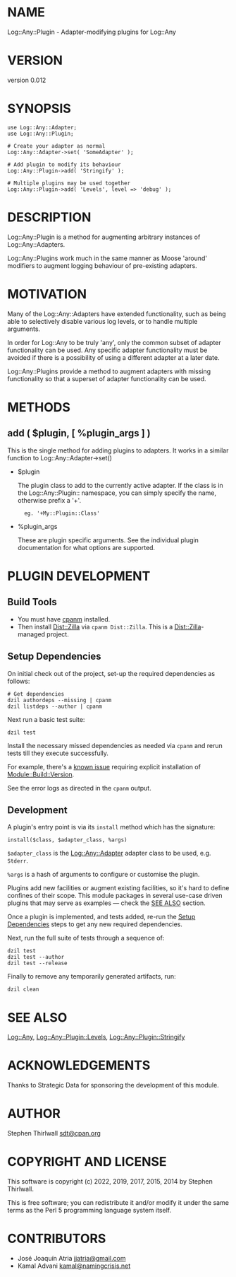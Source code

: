 # NAME

Log::Any::Plugin - Adapter-modifying plugins for Log::Any

# VERSION

version 0.012

# SYNOPSIS

    use Log::Any::Adapter;
    use Log::Any::Plugin;

    # Create your adapter as normal
    Log::Any::Adapter->set( 'SomeAdapter' );

    # Add plugin to modify its behaviour
    Log::Any::Plugin->add( 'Stringify' );

    # Multiple plugins may be used together
    Log::Any::Plugin->add( 'Levels', level => 'debug' );

# DESCRIPTION

Log::Any::Plugin is a method for augmenting arbitrary instances of
Log::Any::Adapters.

Log::Any::Plugins work much in the same manner as Moose 'around' modifiers to
augment logging behaviour of pre-existing adapters.

# MOTIVATION

Many of the Log::Any::Adapters have extended functionality, such as being
able to selectively disable various log levels, or to handle multiple arguments.

In order for Log::Any to be truly 'any', only the common subset of adapter
functionality can be used. Any specific adapter functionality must be avoided
if there is a possibility of using a different adapter at a later date.

Log::Any::Plugins provide a method to augment adapters with missing
functionality so that a superset of adapter functionality can be used.

# METHODS

## add ( $plugin, \[ %plugin\_args \] )

This is the single method for adding plugins to adapters. It works in a
similar function to Log::Any::Adapter->set()

- $plugin

    The plugin class to add to the currently active adapter. If the class is in
    the Log::Any::Plugin:: namespace, you can simply specify the name, otherwise
    prefix a '+'.

        eg. '+My::Plugin::Class'

- %plugin\_args

    These are plugin specific arguments. See the individual plugin documentation for
    what options are supported.

# PLUGIN DEVELOPMENT

## Build Tools

- You must have [cpanm](https://metacpan.org/pod/App::cpanminus) installed.
- Then install [Dist::Zilla](http://dzil.org/) via `cpanm Dist::Zilla`. This is
        a [Dist::Zilla](https://metacpan.org/pod/Dist%3A%3AZilla)-managed project.

## Setup Dependencies

On initial check out of the project, set-up the required dependencies as follows:

    # Get dependencies
    dzil authordeps --missing | cpanm
    dzil listdeps --author | cpanm

Next run a basic test suite:

    dzil test

Install the necessary missed dependencies as needed via `cpanm` and rerun
tests till they execute successfully.

For example, there's a [known issue](https://rt.cpan.org/Public/Bug/Display.html?id=98689)
requiring explicit installation of [Module::Build::Version](https://metacpan.org/pod/Module%3A%3ABuild%3A%3AVersion).

See the error logs as directed in the `cpanm` output.

## Development

A plugin's entry point is via its `install` method which has the signature:

    install($class, $adapter_class, %args)

`$adapter_class` is the [Log::Any::Adapter](https://metacpan.org/pod/Log%3A%3AAny%3A%3AAdapter) adapter class to be used, e.g.
`Stderr`.

`%args` is a hash of arguments to configure or customise the plugin.

Plugins add new facilities or augment existing facilities, so it's hard to
define confines of their scope. This module packages in several use-case
driven plugins that may serve as examples — check the
[SEE ALSO](#see-also) section.

Once a plugin is implemented, and tests added, re-run the [Setup Dependencies](#setup-dependencies)
steps to get any new required dependencies.

Next, run the full suite of tests through a sequence of:

    dzil test
    dzil test --author
    dzil test --release

Finally to remove any temporarily generated artifacts, run:

    dzil clean

# SEE ALSO

[Log::Any](https://metacpan.org/pod/Log%3A%3AAny), [Log::Any::Plugin::Levels](https://metacpan.org/pod/Log%3A%3AAny%3A%3APlugin%3A%3ALevels), [Log::Any::Plugin::Stringify](https://metacpan.org/pod/Log%3A%3AAny%3A%3APlugin%3A%3AStringify)

# ACKNOWLEDGEMENTS

Thanks to Strategic Data for sponsoring the development of this module.

# AUTHOR

Stephen Thirlwall <sdt@cpan.org>

# COPYRIGHT AND LICENSE

This software is copyright (c) 2022, 2019, 2017, 2015, 2014 by Stephen Thirlwall.

This is free software; you can redistribute it and/or modify it under
the same terms as the Perl 5 programming language system itself.

# CONTRIBUTORS

- José Joaquín Atria <jjatria@gmail.com>
- Kamal Advani <kamal@namingcrisis.net>
